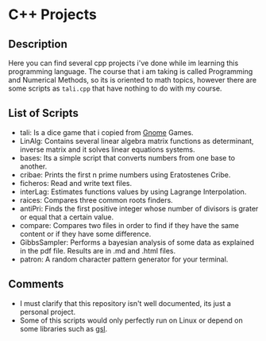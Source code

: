# C++ Projects

## Description

Here you can find several cpp projects i've done while im learning this programming language. The course that i am taking is called Programming and Numerical Methods, so its is oriented to math topics, however there are some scripts as ```tali.cpp``` that have nothing to do with my course.

## List of Scripts

* tali: Is a dice game that i copied from [Gnome](https://www.gnome.org/) Games. 
* LinAlg: Contains several linear algebra matrix functions as determinant, inverse matrix and it solves linear equations systems.
* bases: Its a simple script that converts numbers from one base to another.
* cribae: Prints the first n prime numbers using Eratostenes Cribe.
* ficheros: Read and write text files.
* interLag: Estimates functions values by using Lagrange Interpolation.
* raices: Compares three common roots finders.
* antiPri: Finds the first positive integer whose number of divisors is grater or equal that a certain value.
* compare: Compares two files in order to find if they have the same content or if they have some difference.
* GibbsSampler: Performs a bayesian analysis of some data as explained in the pdf file. Results are in .md and .html files.
* patron: A random character pattern generator for your terminal.


## Comments

* I must clarify that this repository isn't well documented, its just a personal project.
* Some of this scripts would only perfectly run on Linux or depend on some libraries such as [gsl](https://www.gnu.org/software/gsl/).
